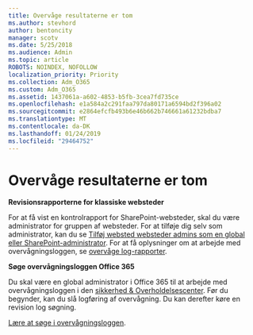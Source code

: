 ```yaml
---
title: Overvåge resultaterne er tom
ms.author: stevhord
author: bentoncity
manager: scotv
ms.date: 5/25/2018
ms.audience: Admin
ms.topic: article
ROBOTS: NOINDEX, NOFOLLOW
localization_priority: Priority
ms.collection: Adm_O365
ms.custom: Adm_O365
ms.assetid: 1437061a-a602-4853-b5fb-3cea7fd735ce
ms.openlocfilehash: e1a584a2c291faa797da80171a6594bd2f396a02
ms.sourcegitcommit: e2864efcfb493b6e46b662b746661a61232bdba7
ms.translationtype: MT
ms.contentlocale: da-DK
ms.lasthandoff: 01/24/2019
ms.locfileid: "29464752"
---
```

# <a name="auditing-results-are-blank"></a>Overvåge resultaterne er tom

 **Revisionsrapporterne for klassiske websteder**
  
For at få vist en kontrolrapport for SharePoint-websteder, skal du være administrator for gruppen af websteder. For at tilføje dig selv som administrator, kan du se [Tilføj websted websteder admins som en global eller SharePoint-administrator](https://go.microsoft.com/fwlink/?linkid=869390). For at få oplysninger om at arbejde med overvågningsloggen, se [overvåge log-rapporter](https://go.microsoft.com/fwlink/?linkid=395237). 
  
 **Søge overvågningsloggen Office 365**
  
Du skal være en global administrator i Office 365 til at arbejde med overvågningsloggen i den [sikkerhed &amp; Overholdelsescenter](https://protection.office.com). Før du begynder, kan du slå logføring af overvågning. Du kan derefter køre en revision log søgning. 
  
[Lære at søge i overvågningsloggen](https://go.microsoft.com/fwlink/?linkid=708432).
  

